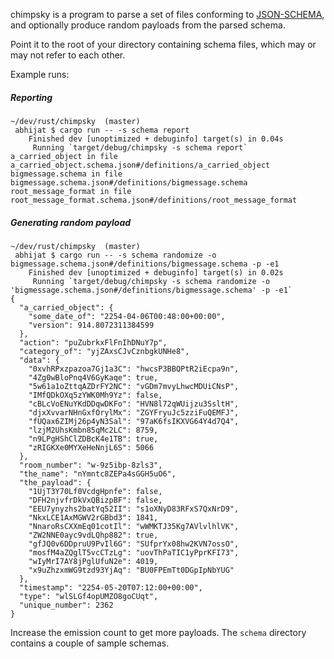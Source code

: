 
chimpsky is a program to parse a set of files conforming to [JSON-SCHEMA](https://json-schema.org/understanding-json-schema/index.html), and optionally produce random payloads from the parsed schema.


Point it to the root of your directory containing schema files, which may or may not refer to each other.


Example runs:

##### Reporting

```
~/dev/rust/chimpsky  (master) 
 abhijat $ cargo run -- -s schema report
    Finished dev [unoptimized + debuginfo] target(s) in 0.04s
     Running `target/debug/chimpsky -s schema report`
a_carried_object in file a_carried_object.schema.json#/definitions/a_carried_object
bigmessage.schema in file bigmessage.schema.json#/definitions/bigmessage.schema
root_message_format in file root_message_format.schema.json#/definitions/root_message_format

```

##### Generating random payload
```
~/dev/rust/chimpsky  (master) 
 abhijat $ cargo run -- -s schema randomize -o bigmessage.schema.json#/definitions/bigmessage.schema -p -e1 
    Finished dev [unoptimized + debuginfo] target(s) in 0.02s
     Running `target/debug/chimpsky -s schema randomize -o 'bigmessage.schema.json#/definitions/bigmessage.schema' -p -e1`
{
  "a_carried_object": {
    "some_date_of": "2254-04-06T00:48:00+00:00",
    "version": 914.8072311384599
  },
  "action": "puZubrkxFlFnIhDNuY7p",
  "category_of": "yjZAxsCJvCznbgkUNHe8",
  "data": {
    "0xvhRPxzpazoa7Gj1a3C": "hwcsP3BBQPtR2iEcpa9n",
    "4Zg0wBloPnq4V6GyKaqe": true,
    "5w61a1oZttqAZDrFY2NC": "vGDm7mvyLhwcMDUiCNsP",
    "IMfQDkOXq5zYWK0Mh9Yz": false,
    "cBLcVoENuYKdDDqwDKFo": "HVN8l72qWUijzu3SsltH",
    "djxXvvarNHnGxfOrylMx": "ZGYFryuJc5zziFuQEMFJ",
    "fUQax6ZIMj26p4yN3Sal": "97aK6fsIKXVG64Y4d7Q4",
    "lzjM2UhsKmbn85qMc2LC": 8759,
    "n9LPgHShClZDBcK4e1TB": true,
    "zRIGKXe0MYXeHeNnjL6S": 5066
  },
  "room_number": "w-9z5ibp-8zls3",
  "the_name": "nYmntc8ZEPa4sGGH5uO6",
  "the_payload": {
    "1UjT3Y70Lf0VcdgHpnfe": false,
    "DFH2njvfrDkVxQBizpBF": false,
    "EEU7ynyzhs2batYq52II": "s1oXNyD83RFxS7QxNrD9",
    "NkxLCE1AxMGWV2rGBbd3": 1841,
    "NnaroRsCXXmEq01cotIl": "wWMKTJ35Kg7AVlvlhlVK",
    "ZW2NNE0ayc9vdLQhp882": true,
    "gfJQ0v6DDpruU9PvIl6G": "SUfprYx08hw2KVN7ossO",
    "mosfM4aZQglT5vcCTzLg": "uovThPaTIC1yPprKFI73",
    "wIyMrI7AY8jPglUfuN2e": 4019,
    "x9uZhzxmWG9tzd93YjAq": "BU0FPEmTt0DGpIpNbYUG"
  },
  "timestamp": "2254-05-20T07:12:00+00:00",
  "type": "wlSLGf4opUMZO8goCUqt",
  "unique_number": 2362
}
```

Increase the emission count to get more payloads. The `schema` directory contains a couple of sample schemas.
